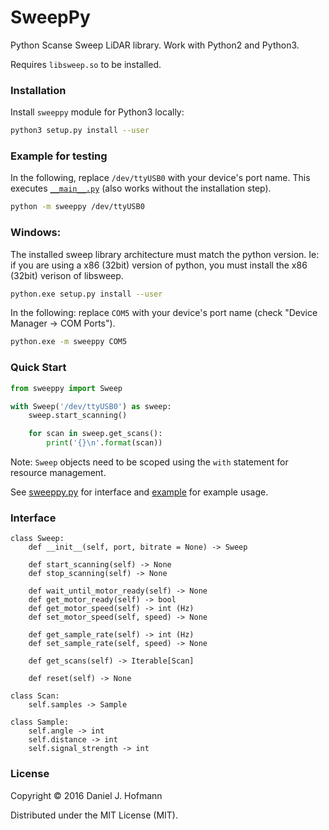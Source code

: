 # SweepPy

Python Scanse Sweep LiDAR library. Work with Python2 and Python3.

Requires `libsweep.so` to be installed.

### Installation

Install `sweeppy` module for Python3 locally:

```bash
python3 setup.py install --user
```

### Example for testing

In the following, replace `/dev/ttyUSB0` with your device's port name. This executes [`__main__.py`](sweeppy/__main__.py) (also works without the installation step).

```bash
python -m sweeppy /dev/ttyUSB0
```

### Windows:

The installed sweep library architecture must match the python version. Ie: if you are using a x86 (32bit) version of python, you must install the x86 (32bit) verison of libsweep.

```bash
python.exe setup.py install --user
```

In the following: replace `COM5` with your device's port name (check "Device Manager -> COM Ports").

```bash
python.exe -m sweeppy COM5
```

### Quick Start

```python
from sweeppy import Sweep

with Sweep('/dev/ttyUSB0') as sweep:
    sweep.start_scanning()

    for scan in sweep.get_scans():
        print('{}\n'.format(scan))
```

Note: `Sweep` objects need to be scoped using the `with` statement for resource management.

See [sweeppy.py](sweeppy/__init__.py) for interface and [example](sweeppy/__main__.py) for example usage.




### Interface

```
class Sweep:
    def __init__(self, port, bitrate = None) -> Sweep

    def start_scanning(self) -> None
    def stop_scanning(self) -> None

    def wait_until_motor_ready(self) -> None
    def get_motor_ready(self) -> bool
    def get_motor_speed(self) -> int (Hz)
    def set_motor_speed(self, speed) -> None

    def get_sample_rate(self) -> int (Hz)
    def set_sample_rate(self, speed) -> None

    def get_scans(self) -> Iterable[Scan]

    def reset(self) -> None

class Scan:
    self.samples -> Sample

class Sample:
    self.angle -> int
    self.distance -> int
    self.signal_strength -> int
```

### License

Copyright © 2016 Daniel J. Hofmann

Distributed under the MIT License (MIT).
